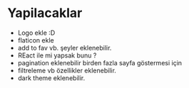 # Yapilacaklar 
- Logo ekle :D 
- flaticon ekle 
- add to fav vb. şeyler eklenebilir. 
- REact ile mi yapsak bunu ? 
- pagination eklenebilir birden fazla sayfa göstermesi için 
- filtreleme vb özellikler eklenebilir.
- dark theme eklenebilir.